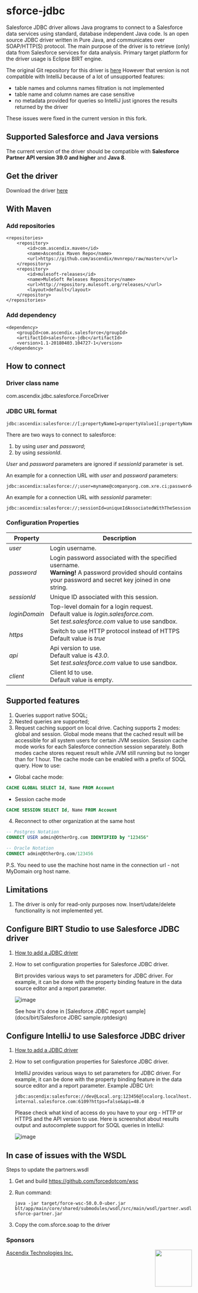 # sforce-jdbc
Salesforce JDBC driver allows Java programs to connect to a Salesforce data services using standard, database independent Java code. Is an open source JDBC driver written in Pure Java, and communicates over SOAP/HTTP(S) protocol.
The main purpose of the driver is to retrieve (only) data from Salesforce services for data analysis. Primary target platform for the driver usage is Eclipse BIRT engine.

The original Git repository for this driver is [here](https://github.com/ascendix/salesforce-jdbc)
However that version is not compatible with IntelliJ because of a lot of unsupported features:
* table names and columns names filtration is not implemented
* table name and column names are case sensitive
* no metadata provided for queries so IntelliJ just ignores the results returned by the driver

These issues were fixed in the current version in this fork.

## Supported Salesforce and Java versions
The current version of the driver should be compatible with **Salesforce Partner API version 39.0 and higher** and **Java 8**.

## Get the driver
Download the driver [here](https://spuliaiev-sfdc.github.io/salesforce-jdbc/deliverables/sf-jdbc-driver-1.2-SNAPSHOT-jar-with-dependencies.jar)


## With Maven

### Add repositories
    <repositories>
        <repository>
            <id>com.ascendix.maven</id>
            <name>Ascendix Maven Repo</name>
            <url>https://github.com/ascendix/mvnrepo/raw/master</url>
        </repository>
        <repository>
            <id>mulesoft-releases</id>
            <name>MuleSoft Releases Repository</name>
            <url>http://repository.mulesoft.org/releases/</url>
            <layout>default</layout>
        </repository>
    </repositories>

### Add dependency   
    <dependency>
        <groupId>com.ascendix.salesforce</groupId>
        <artifactId>salesforce-jdbc</artifactId>
        <version>1.1-20180403.104727-1</version>
     </dependency>


## How to connect

### Driver class name
com.ascendix.jdbc.salesforce.ForceDriver 

### JDBC URL format
```
jdbc:ascendix:salesforce://[;propertyName1=propertyValue1[;propertyName2=propertyValue2]...]
```
There are two ways to connect to salesforce:
1. by using _user_ and _password_;
2. by using _sessionId_.

_User_ and _password_ parameters are ignored if _sessionId_ parameter is set.

An example for a connection URL with _user_ and _password_ parameters: 
```
jdbc:ascendix:salesforce://;user=myname@companyorg.com.xre.ci;password=passwordandsecretkey
```
An example for a connection URL with _sessionId_ parameter: 
```
jdbc:ascendix:salesforce://;sessionId=uniqueIdAssociatedWithTheSession
```
### Configuration Properties
| Property | Description |
| --- | --- |
| _user_ | Login username. |
| _password_ |Login password associated with the specified username. <br>**Warning!** A password provided should contains your password and secret key joined in one string.|
| _sessionId_ | Unique ID associated with this session. |
| _loginDomain_ | Top-level domain for a login request. <br>Default value is _login.salesforce.com_. <br>Set _test.salesforce.com_ value to use sandbox. |
| _https_ | Switch to use HTTP protocol instead of HTTPS <br>Default value is _true_|
| _api_ | Api version to use. <br>Default value is _43.0_. <br>Set _test.salesforce.com_ value to use sandbox. |
| _client_ | Client Id to use. <br>Default value is empty.  |


## Supported features
1. Queries support native SOQL;
2. Nested queries are supported;
3. Request caching support on local drive. Caching supports 2 modes: global and session. Global mode means that the cached result will be accessible for all system users for certain JVM session. Session cache mode works for each Salesforce connection session separately. Both modes cache stores request result while JVM still running but no longer than for 1 hour. The cache mode can be enabled with a prefix of SOQL query. How to use:
  * Global cache mode:
  ```SQL
  CACHE GLOBAL SELECT Id, Name FROM Account
  ```
  * Session cache mode
  ```SQL
  CACHE SESSION SELECT Id, Name FROM Account
  ```
4. Reconnect to other organization at the same host
```SQL
-- Postgres Notation
CONNECT USER admin@OtherOrg.com IDENTIFIED by "123456"

-- Oracle Notation
CONNECT admin@OtherOrg.com/123456
```
   P.S. You need to use the machine host name in the connection url - not MyDomain org host name. 

## Limitations
1. The driver is only for read-only purposes now. Insert/udate/delete functionality is not implemented yet.

## Configure BIRT Studio to use Salesforce JDBC driver

1. [How to add a JDBC driver](https://help.eclipse.org/mars/index.jsp?topic=%2Forg.eclipse.birt.doc%2Fbirt%2Fcon-HowToAddAJDBCDriver.html)
2. How to set configuration properties for Salesforce JDBC driver.

    Birt provides various ways to set parameters for JDBC driver. For example, it can be done with the property binding feature in the data source editor and a report parameter. 
  
    ![image](/docs/birt/Data%20source%20-%20property%20binding.png)
  
     See how it's done in [Salesforce JDBC report sample](docs/birt/Salesforce JDBC sample.rptdesign)
  

## Configure IntelliJ to use Salesforce JDBC driver

1. [How to add a JDBC driver](https://www.jetbrains.com/help/idea/data-sources-and-drivers-dialog.html)
2. How to set configuration properties for Salesforce JDBC driver.

    IntelliJ provides various ways to set parameters for JDBC driver. For example, it can be done with the property binding feature in the data source editor and a report parameter.
    Example JDBC Url:
    
    ```jdbc:ascendix:salesforce://dev@Local.org:123456@localorg.localhost.internal.salesforce.com:6109?https=false&api=48.0``` 
  
    Please check what kind of access do you have to your org - HTTP or HTTPS and the API version to use.
    Here is screenshot about results output and autocomplete support for SOQL queries in IntelliJ:
  
    ![image](/docs/Autocomplete-SOQL.png)
  

## In case of issues with the WSDL

Steps to update the partners.wsdl

1. Get and build https://github.com/forcedotcom/wsc
2. Run command:
   
   `java -jar target/force-wsc-50.0.0-uber.jar blt/app/main/core/shared/submodules/wsdl/src/main/wsdl/partner.wsdl sforce-partner.jar`
3. Copy the com.sforce.soap to the driver


### Sponsors
[Ascendix Technologies Inc.](https://ascendix.com/) <img src="http://ww1.prweb.com/prfiles/2006/12/12/490667/ascendixlogo.jpg" width=100 align="right"/>



